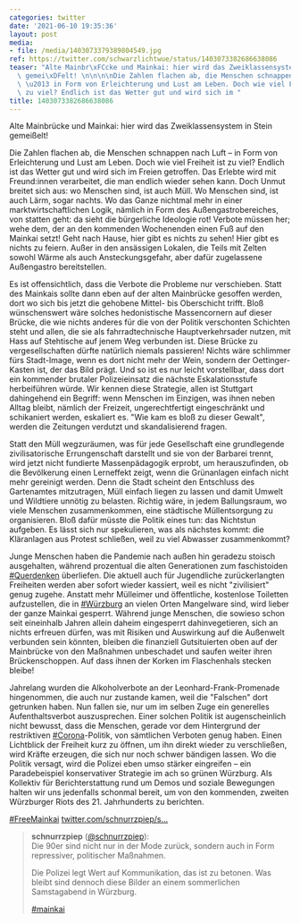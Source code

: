 ```yaml
---
categories: twitter
date: '2021-06-10 19:35:36'
layout: post
media:
- file: /media/1403073379389804549.jpg
ref: https://twitter.com/schwarzlichtwue/status/1403073382686638086
teaser: "Alte Mainbr\xFCcke und Mainkai: hier wird das Zweiklassensystem in Stein\
  \ gemei\xDFelt! \n\n\n\nDie Zahlen flachen ab, die Menschen schnappen nach Luft\
  \ \u2013 in Form von Erleichterung und Lust am Leben. Doch wie viel Freiheit ist\
  \ zu viel? Endlich ist das Wetter gut und wird sich im "
title: 1403073382686638086
---
```

Alte Mainbrücke und Mainkai: hier wird das Zweiklassensystem in Stein gemeißelt! 



Die Zahlen flachen ab, die Menschen schnappen nach Luft – in Form von Erleichterung und Lust am Leben. Doch wie viel Freiheit ist zu viel? Endlich ist das Wetter gut und wird sich im 
Freien getroffen. Das Erlebte wird mit Freund:innen verarbeitet, die man endlich wieder sehen kann. Doch Unmut breitet sich aus: wo Menschen sind, ist auch Müll. Wo Menschen sind, ist auch Lärm, sogar nachts. Wo das Ganze nichtmal mehr in einer marktwirtschaftlichen Logik, nämlich in Form des Außengastrobereiches, von statten geht: da sieht die bürgerliche Ideologie rot! Verbote müssen her; wehe dem, der an den kommenden Wochenenden einen Fuß auf den Mainkai setzt! Geht nach Hause, hier gibt es nichts zu sehen! Hier gibt es nichts zu feiern.
Außer in den ansässigen Lokalen, die Teils mit Zelten sowohl Wärme als auch Ansteckungsgefahr, aber dafür zugelassene Außengastro bereitstellen. 



Es ist offensichtlich, dass die Verbote die Probleme nur verschieben. Statt des Mainkais sollte dann eben auf der alten Mainbrücke gesoffen werden, dort wo sich bis jetzt die gehobene Mittel- bis Oberschicht trifft. Bloß wünschenswert wäre solches hedonistische Massencornern auf dieser Brücke, die wie nichts anderes für die von der Politik verschonten Schichten steht und allen, die sie als fahrradtechnische
Hauptverkehrsader nutzen, mit Hass auf Stehtische auf jenem Weg verbunden ist. Diese Brücke zu vergesellschaften dürfte natürlich niemals passieren! Nichts wäre schlimmer fürs Stadt-Image, wenn es dort nicht mehr der Wein, sondern der Oettinger-Kasten ist, der das Bild prägt.
Und so ist es nur leicht vorstellbar, dass dort ein kommender brutaler Polizeieinsatz die nächste Eskalationsstufe herbeiführen würde. Wir kennen diese Strategie, allen ist Stuttgart dahingehend ein Begriff: wenn Menschen im Einzigen, was ihnen neben Alltag bleibt, nämlich der
Freizeit, ungerechtfertigt eingeschränkt und schikaniert werden, eskaliert es. "Wie kam es bloß zu dieser Gewalt", werden die Zeitungen verdutzt und skandalisierend fragen. 



Statt den Müll wegzuräumen, was für jede Gesellschaft eine grundlegende zivilisatorische Errungenschaft darstellt und sie von der Barbarei trennt, wird jetzt nicht fundierte Massenpädagogik erprobt, um herauszufinden, ob die Bevölkerung einen Lerneffekt zeigt, wenn die Grünanlagen einfach nicht mehr gereinigt werden. Denn die Stadt scheint den Entschluss des Gartenamtes mitzutragen, Müll einfach liegen zu lassen und damit Umwelt und Wildtiere unnötig zu belasten. Richtig wäre, in jedem Ballungsraum, wo viele Menschen zusammenkommen, eine städtische Müllentsorgung zu organisieren. Bloß dafür müsste die Politik eines tun: das Nichtstun aufgeben.
Es lässt sich nur spekulieren, was als nächstes kommt: die Kläranlagen aus Protest schließen, weil zu viel Abwasser zusammenkommt? 



Junge Menschen haben die Pandemie nach außen hin geradezu stoisch ausgehalten, während prozentual die alten Generationen zum faschistoiden
[#Querdenken](/t/querdenken) überliefen. Die aktuell auch für Jugendliche zurückerlangten Freiheiten werden aber sofort wieder kassiert, weil es nicht "zivilisiert" genug zugehe. Anstatt mehr Mülleimer und öffentliche, kostenlose Toiletten aufzustellen, die in [#Würzburg](/t/würzburg) an vielen Orten Mangelware sind, wird lieber der ganze Mainkai gesperrt. Während junge Menschen, die sowieso schon seit eineinhalb Jahren allein daheim eingesperrt dahinvegetieren, sich an nichts erfreuen dürfen, was mit Risiken und Auswirkung auf die Außenwelt verbunden sein könnten, bleiben die finanziell Gutsituierten oben auf der Mainbrücke von den Maßnahmen unbeschadet und saufen weiter ihren Brückenschoppen. Auf dass ihnen der Korken im Flaschenhals stecken bleibe! 



Jahrelang wurden die Alkoholverbote an der Leonhard-Frank-Promenade hingenommen, die auch nur zustande kamen, weil die "Falschen" dort getrunken haben. Nun fallen sie, nur um im selben Zuge ein generelles Aufenthaltsverbot auszusprechen. Einer solchen Politik ist augenscheinlich nicht bewusst, dass die Menschen, gerade vor dem Hintergrund der restriktiven [#Corona](/t/corona)-Politik, von sämtlichen Verboten genug haben. Einen Lichtblick der Freiheit kurz zu öffnen, um ihn direkt wieder zu verschließen, wird Kräfte erzeugen, die sich nur noch schwer bändigen lassen. Wo die Politik versagt, wird die Polizei eben umso stärker eingreifen – ein Paradebeispiel konservativer Strategie im ach so grünen Würzburg. Als Kollektiv für Berichterstattung rund um Demos und soziale Bewegungen halten wir uns jedenfalls schonmal bereit, um von den kommenden, zweiten Würzburger Riots des 21. Jahrhunderts zu berichten.



[#FreeMainkai](/t/freemainkai)
[twitter.com/schnurrzpiep/s…](https://twitter.com/schnurrzpiep/status/1404022673521491969?s=19)
> <b>schnurrzpiep</b> ([@schnurrzpiep](https://twitter.com/schnurrzpiep)):  
>Die 90er sind nicht nur in der Mode zurück, sondern auch in Form repressiver, politischer Maßnahmen.  
>  
>  
>  
>Die Polizei legt Wert auf Kommunikation, das ist zu betonen. Was bleibt sind dennoch diese Bilder an einem sommerlichen Samstagabend in Würzburg.    
>  
>  
>  
>[#mainkai](/t/mainkai)   

